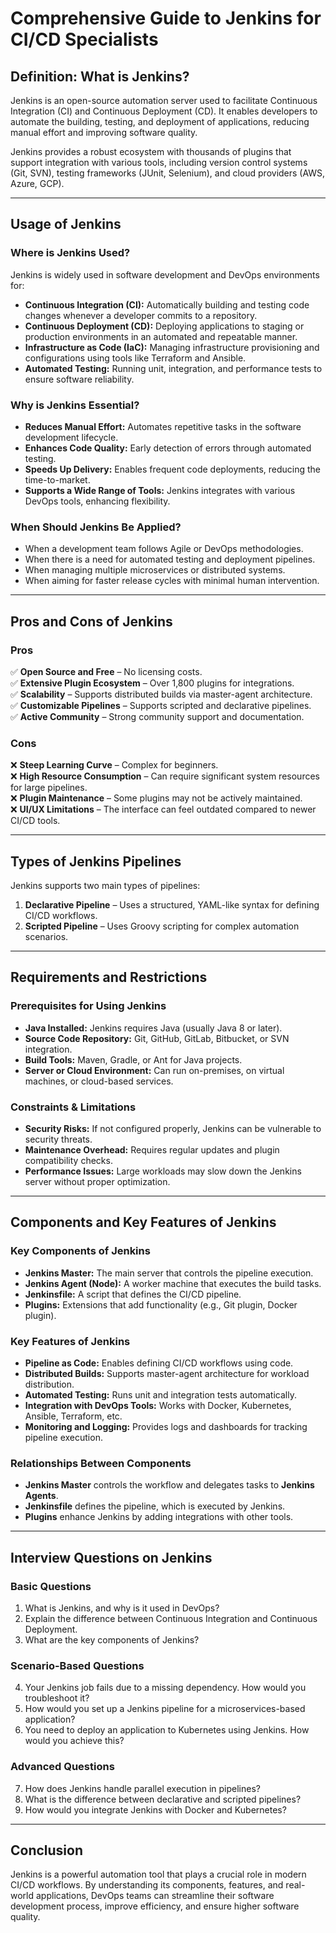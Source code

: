 # **Comprehensive Guide to Jenkins for CI/CD Specialists**

## **Definition: What is Jenkins?**

Jenkins is an open-source automation server used to facilitate Continuous Integration (CI) and Continuous Deployment (CD). It enables developers to automate the building, testing, and deployment of applications, reducing manual effort and improving software quality.

Jenkins provides a robust ecosystem with thousands of plugins that support integration with various tools, including version control systems (Git, SVN), testing frameworks (JUnit, Selenium), and cloud providers (AWS, Azure, GCP).

---

## **Usage of Jenkins**

### **Where is Jenkins Used?**

Jenkins is widely used in software development and DevOps environments for:

- **Continuous Integration (CI):** Automatically building and testing code changes whenever a developer commits to a repository.
- **Continuous Deployment (CD):** Deploying applications to staging or production environments in an automated and repeatable manner.
- **Infrastructure as Code (IaC):** Managing infrastructure provisioning and configurations using tools like Terraform and Ansible.
- **Automated Testing:** Running unit, integration, and performance tests to ensure software reliability.

### **Why is Jenkins Essential?**

- **Reduces Manual Effort:** Automates repetitive tasks in the software development lifecycle.
- **Enhances Code Quality:** Early detection of errors through automated testing.
- **Speeds Up Delivery:** Enables frequent code deployments, reducing the time-to-market.
- **Supports a Wide Range of Tools:** Jenkins integrates with various DevOps tools, enhancing flexibility.

### **When Should Jenkins Be Applied?**

- When a development team follows Agile or DevOps methodologies.
- When there is a need for automated testing and deployment pipelines.
- When managing multiple microservices or distributed systems.
- When aiming for faster release cycles with minimal human intervention.

---

## **Pros and Cons of Jenkins**

### **Pros**

✅ **Open Source and Free** – No licensing costs.  
✅ **Extensive Plugin Ecosystem** – Over 1,800 plugins for integrations.  
✅ **Scalability** – Supports distributed builds via master-agent architecture.  
✅ **Customizable Pipelines** – Supports scripted and declarative pipelines.  
✅ **Active Community** – Strong community support and documentation.

### **Cons**

❌ **Steep Learning Curve** – Complex for beginners.  
❌ **High Resource Consumption** – Can require significant system resources for large pipelines.  
❌ **Plugin Maintenance** – Some plugins may not be actively maintained.  
❌ **UI/UX Limitations** – The interface can feel outdated compared to newer CI/CD tools.

---

## **Types of Jenkins Pipelines**

Jenkins supports two main types of pipelines:

1. **Declarative Pipeline** – Uses a structured, YAML-like syntax for defining CI/CD workflows.
2. **Scripted Pipeline** – Uses Groovy scripting for complex automation scenarios.

---

## **Requirements and Restrictions**

### **Prerequisites for Using Jenkins**

- **Java Installed:** Jenkins requires Java (usually Java 8 or later).
- **Source Code Repository:** Git, GitHub, GitLab, Bitbucket, or SVN integration.
- **Build Tools:** Maven, Gradle, or Ant for Java projects.
- **Server or Cloud Environment:** Can run on-premises, on virtual machines, or cloud-based services.

### **Constraints & Limitations**

- **Security Risks:** If not configured properly, Jenkins can be vulnerable to security threats.
- **Maintenance Overhead:** Requires regular updates and plugin compatibility checks.
- **Performance Issues:** Large workloads may slow down the Jenkins server without proper optimization.

---

## **Components and Key Features of Jenkins**

### **Key Components of Jenkins**

- **Jenkins Master:** The main server that controls the pipeline execution.
- **Jenkins Agent (Node):** A worker machine that executes the build tasks.
- **Jenkinsfile:** A script that defines the CI/CD pipeline.
- **Plugins:** Extensions that add functionality (e.g., Git plugin, Docker plugin).

### **Key Features of Jenkins**

- **Pipeline as Code:** Enables defining CI/CD workflows using code.
- **Distributed Builds:** Supports master-agent architecture for workload distribution.
- **Automated Testing:** Runs unit and integration tests automatically.
- **Integration with DevOps Tools:** Works with Docker, Kubernetes, Ansible, Terraform, etc.
- **Monitoring and Logging:** Provides logs and dashboards for tracking pipeline execution.

### **Relationships Between Components**

- **Jenkins Master** controls the workflow and delegates tasks to **Jenkins Agents**.
- **Jenkinsfile** defines the pipeline, which is executed by Jenkins.
- **Plugins** enhance Jenkins by adding integrations with other tools.

---

## **Interview Questions on Jenkins**

### **Basic Questions**

1. What is Jenkins, and why is it used in DevOps?
2. Explain the difference between Continuous Integration and Continuous Deployment.
3. What are the key components of Jenkins?

### **Scenario-Based Questions**

4. Your Jenkins job fails due to a missing dependency. How would you troubleshoot it?
5. How would you set up a Jenkins pipeline for a microservices-based application?
6. You need to deploy an application to Kubernetes using Jenkins. How would you achieve this?

### **Advanced Questions**

7. How does Jenkins handle parallel execution in pipelines?
8. What is the difference between declarative and scripted pipelines?
9. How would you integrate Jenkins with Docker and Kubernetes?

---

## **Conclusion**

Jenkins is a powerful automation tool that plays a crucial role in modern CI/CD workflows. By understanding its components, features, and real-world applications, DevOps teams can streamline their software development process, improve efficiency, and ensure higher software quality.
